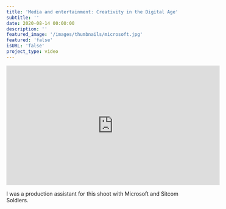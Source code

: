 ```yaml
---
title: 'Media and entertainment: Creativity in the Digital Age'
subtitle: ''
date: 2020-08-14 00:00:00
description: ''
featured_image: '/images/thumbnails/microsoft.jpg'
featured: 'false'
isURL: 'false'
project_type: video
---
```


<iframe width="560" height="315" src="https://www.youtube-nocookie.com/embed/vrRG6B1uqjk?controls=0" title="YouTube video player" frameborder="0" allow="accelerometer; autoplay; clipboard-write; encrypted-media; gyroscope; picture-in-picture" allowfullscreen></iframe>

I was a production assistant for this shoot with Microsoft and Sitcom Soldiers.